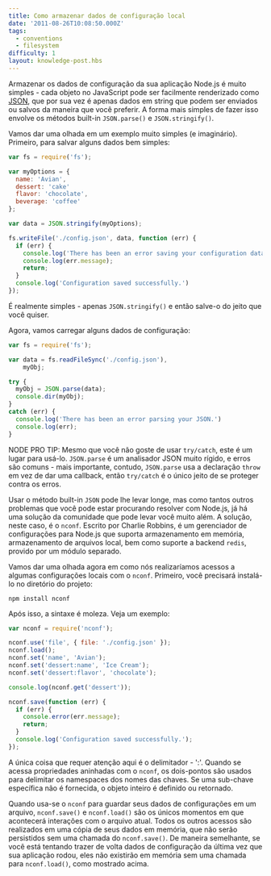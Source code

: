 ```yaml
---
title: Como armazenar dados de configuração local
date: '2011-08-26T10:08:50.000Z'
tags:
  - conventions
  - filesystem
difficulty: 1
layout: knowledge-post.hbs
---
```


Armazenar os dados de configuração da sua aplicação Node.js é muito simples - cada objeto no JavaScript pode ser facilmente renderizado como [JSON](/pt-br/knowledge/javascript-conventions/what-is-json/), que por sua vez é apenas dados em string que podem ser enviados ou salvos da maneira que você preferir. A forma mais simples de fazer isso envolve os métodos built-in `JSON.parse()` e `JSON.stringify()`.

Vamos dar uma olhada em um exemplo muito simples (e imaginário). Primeiro, para salvar alguns dados bem simples:

```javascript
var fs = require('fs');

var myOptions = {
  name: 'Avian',
  dessert: 'cake'
  flavor: 'chocolate',
  beverage: 'coffee'
};

var data = JSON.stringify(myOptions);

fs.writeFile('./config.json', data, function (err) {
  if (err) {
    console.log('There has been an error saving your configuration data.');
    console.log(err.message);
    return;
  }
  console.log('Configuration saved successfully.')
});
```

É realmente simples - apenas `JSON.stringify()` e então salve-o do jeito que você quiser.

Agora, vamos carregar alguns dados de configuração:

```javascript
var fs = require('fs');

var data = fs.readFileSync('./config.json'),
    myObj;

try {
  myObj = JSON.parse(data);
  console.dir(myObj);
}
catch (err) {
  console.log('There has been an error parsing your JSON.')
  console.log(err);
}
```

NODE PRO TIP: Mesmo que você não goste de usar `try/catch`, este é um lugar para usá-lo. `JSON.parse` é um analisador JSON muito rígido, e erros são comuns - mais importante, contudo, `JSON.parse` usa a declaração `throw`  em vez de dar uma callback, então `try/catch` é o único jeito de se proteger contra os erros.

Usar o método built-in `JSON` pode lhe levar longe, mas como tantos outros problemas que você pode estar procurando resolver com Node.js, já há uma solução da comunidade que pode levar você muito além. A solução, neste caso, é o `nconf`. Escrito por Charlie Robbins, é um gerenciador de configurações para Node.js que suporta armazenamento em memória, armazenamento de arquivos local, bem como suporte a backend `redis`, provido por um módulo separado.

Vamos dar uma olhada agora em como nós realizaríamos acessos a algumas configurações locais com o `nconf`. Primeiro, você precisará instalá-lo no diretório do projeto:

```
npm install nconf
```

Após isso, a sintaxe é moleza. Veja um exemplo:

```javascript
var nconf = require('nconf');

nconf.use('file', { file: './config.json' });
nconf.load();
nconf.set('name', 'Avian');
nconf.set('dessert:name', 'Ice Cream');
nconf.set('dessert:flavor', 'chocolate');

console.log(nconf.get('dessert'));

nconf.save(function (err) {
  if (err) {
    console.error(err.message);
    return;
  }
  console.log('Configuration saved successfully.');
});
```

A única coisa que requer atenção aqui é o delimitador - ':'. Quando se acessa propriedades aninhadas com o `nconf`, os dois-pontos são usados para delimitar os namespaces dos nomes das chaves. Se uma sub-chave específica não é fornecida, o objeto inteiro é definido ou retornado.

Quando usa-se o `nconf` para guardar seus dados de configurações em um arquivo, `nconf.save()` e `nconf.load()` são os únicos momentos em que acontecerá interações com o arquivo atual. Todos os outros acessos são realizados em uma cópia de seus dados em memória, que não serão persistidos sem uma chamada do `nconf.save()`. De maneira semelhante, se você está tentando trazer de volta dados de configuração da última vez que sua aplicação rodou, eles não existirão em memória sem uma chamada para `nconf.load()`, como mostrado acima.

